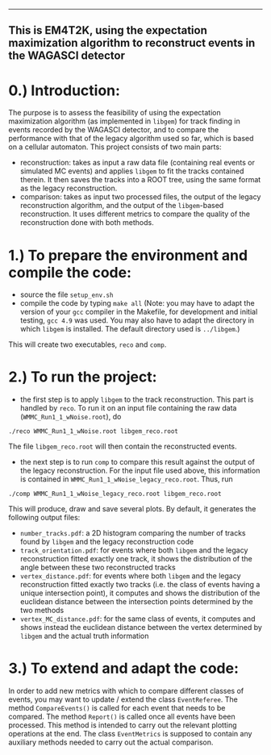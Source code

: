 ------------------------------------------------------------------------------------------------------------
 This is EM4T2K, using the expectation maximization algorithm to reconstruct events in the WAGASCI detector
------------------------------------------------------------------------------------------------------------

# 0.) Introduction:
The purpose is to assess the feasibility of using the expectation maximization algorithm (as implemented in `libgem`) for track finding in events recorded by the WAGASCI detector, and to compare the performance with that of the legacy algorithm used so far, which is based on a cellular automaton. This project consists of two main parts:

- reconstruction: takes as input a raw data file (containing real events or simulated MC events) and applies `libgem` to fit the tracks contained therein. It then saves the tracks into a ROOT tree, using the same format as the legacy reconstruction.
- comparison: takes as input two processed files, the output of the legacy reconstruction algorithm, and the output of the `libgem`-based reconstruction. It uses different metrics to compare the quality of the reconstruction done with both methods.

# 1.) To prepare the environment and compile the code:

- source the file `setup_env.sh`
- compile the code by typing `make all` (Note: you may have to adapt the version of your `gcc` compiler in the Makefile, for development and initial testing, `gcc 4.9` was used. You may also have to adapt the directory in which `libgem` is installed. The default directory used is `../libgem`.)

This will create two executables, `reco` and `comp`.

# 2.) To run the project:

- the first step is to apply `libgem` to the track reconstruction. This part is handled by `reco`. To run it on an input file containing the raw data (`WMMC_Run1_1_wNoise.root`), do
```
./reco WMMC_Run1_1_wNoise.root libgem_reco.root
```
The file `libgem_reco.root` will then contain the reconstructed events.

- the next step is to run `comp` to compare this result against the output of the legacy reconstruction. For the input file used above, this information is contained in `WMMC_Run1_1_wNoise_legacy_reco.root`. Thus, run
```
./comp WMMC_Run1_1_wNoise_legacy_reco.root libgem_reco.root 
```
This will produce, draw and save several plots. By default, it generates the following output files:

- `number_tracks.pdf`: a 2D histogram comparing the number of tracks found by `libgem` and the legacy reconstruction code
- `track_orientation.pdf`: for events where both `libgem` and the legacy reconstruction fitted exactly one track, it shows the distribution of the angle between these two reconstructed tracks
- `vertex_distance.pdf`: for events where both `libgem` and the legacy reconstruction fitted exactly two tracks (i.e. the class of events having a unique intersection point), it computes and shows the distribution of the euclidean distance between the intersection points determined by the two methods
- `vertex_MC_distance.pdf`: for the same class of events, it computes and shows instead the euclidean distance between the vertex determined by `libgem` and the actual truth information

# 3.) To extend and adapt the code:

In order to add new metrics with which to compare different classes of events, you may want to update / extend the class `EventReferee`. The method `CompareEvents()` is called for each event that needs to be compared. The method `Report()` is called once all events have been processed. This method is intended to carry out the relevant plotting operations at the end. The class `EventMetrics` is supposed to contain any auxiliary methods needed to carry out the actual comparison.
